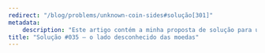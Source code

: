 ```yaml
---
redirect: "/blog/problems/unknown-coin-sides#solução[301]"
metadata:
    description: "Este artigo contém a minha proposta de solução para um dos problemas deste blogue."
title: "Solução #035 – o lado desconhecido das moedas"
---
```

